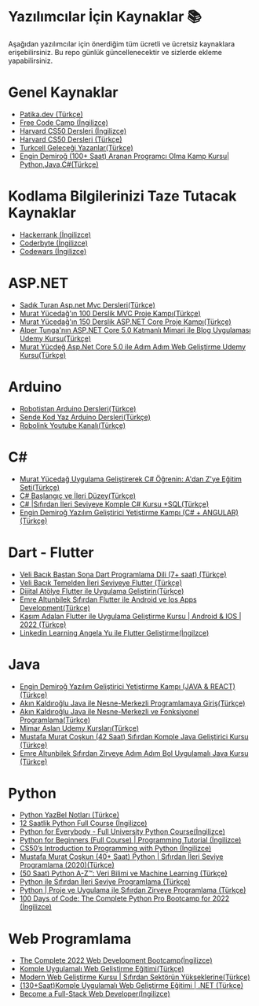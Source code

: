 # Yazılımcılar İçin Kaynaklar 📚
Aşağıdan yazılımcılar için önerdiğim tüm ücretli ve ücretsiz kaynaklara erişebilirsiniz. Bu repo günlük güncellenecektir ve sizlerde ekleme yapabilirsiniz.

# Genel Kaynaklar
  - <a href="https://www.patika.dev/tr">Patika.dev (Türkçe)</a>
  - <a href="https://www.freecodecamp.org">Free Code Camp (İngilizce)</a>
  - <a href="https://cs50.harvard.edu/x/2022/">Harvard CS50 Dersleri (İngilizce)</a>
  - <a href="https://courses.kodluyoruz.org">Harvard CS50 Dersleri (Türkçe)</a>
  - <a href="https://gelecegiyazanlar.turkcell.com.tr">Turkcell Geleceği Yazanlar(Türkçe)</a>
  - <a href="https://www.udemy.com/course/programcilik-kursu/"> Engin Demiroğ (100+ Saat) Aranan Programcı Olma Kamp Kursu| Python,Java,C#(Türkçe)</a>
  

# Kodlama Bilgilerinizi Taze Tutacak Kaynaklar
- <a href="https://www.hackerrank.com">Hackerrank (İngilizce)</a>
- <a href="https://coderbyte.com">Coderbyte (İngilizce)</a>
- <a href="https://www.codewars.com">Codewars (İngilizce)</a>

# ASP.NET
- <a href="https://youtube.com/playlist?list=PLXuv2PShkuHx8VavFvqVGWZ4HjQFgf5wo">Sadık Turan Asp.net Mvc Dersleri(Türkçe)</a>
- <a href="https://youtube.com/playlist?list=PLKnjBHu2xXNNQJehhCg--CzQQMHXTsFAb">Murat Yücedağ'ın 100 Derslik MVC Proje Kampı(Türkçe)</a>
- <a href="https://youtube.com/playlist?list=PLKnjBHu2xXNNkinaVhPqPZG0ubaLN63ci">Murat Yücedağ'ın 150 Derslik ASP.NET Core Proje Kampı(Türkçe)</a>
- <a href="https://www.udemy.com/course/net5aspnetcore5blog/"> Alper Tunga'nın ASP.NET Core 5.0 Katmanlı Mimari ile Blog Uygulaması Udemy Kursu(Türkçe)</a>
- <a href="https://www.udemy.com/course/aspnet-core-5-ile-adim-adim-web-gelistirme/"> Murat Yücdeğ Asp.Net Core 5.0 ile Adım Adım Web Geliştirme Udemy Kursu(Türkçe)</a>

# Arduino
- <a href="https://youtube.com/playlist?list=PLDRcccSktQd5mfXDtGv975V77RCrW6H7U"> Robotistan Arduino Dersleri(Türkçe)</a>
- <a href="https://youtube.com/playlist?list=PLSuhOGv534vS1MNrvdFhBovGIbofssf9r"> Sende Kod Yaz Arduino Dersleri(Türkçe)</a>
- <a href="https://www.youtube.com/c/RobolinkTeknoloji"> Robolink Youtube Kanalı(Türkçe)</a>

# C#
- <a href="https://www.udemy.com/course/sifirdan-ileri-seviye-csharp-programlama/"> Murat Yücedağ Uygulama Geliştirerek C# Öğrenin: A'dan Z'ye Eğitim Seti(Türkçe)</a>
- <a href="https://www.udemy.com/course/c-baslangc-ve-ileri-duzey/"> C# Başlangıç ve İleri Düzey(Türkçe)</a>
- <a href="https://www.udemy.com/course/sfrdan-ileri-seviyeye-komple-c-kursu-sql/"> C# |Sıfırdan İleri Seviyeye Komple C# Kursu +SQL(Türkçe)</a>
- <a href="https://www.kodlama.io/p/yazilim-gelistirici-yetistirme-kampi"> Engin Demiroğ Yazılım Geliştirici Yetiştirme Kampı (C# + ANGULAR)(Türkçe)</a>

# Dart - Flutter
- <a href="https://www.youtube.com/watch?v=H6NJHb5BJyE&list=PL1k5oWAuBhgWZXjn_8edm-p_LkQzvQake"> Veli Bacık Baştan Sona Dart Programlama Dili (7+ saat) (Türkçe)</a>
- <a href="https://youtube.com/playlist?list=PL1k5oWAuBhgXdw1BbxVGxxWRmkGB1C11l"> Veli Bacık Temelden İleri Seviyeye Flutter (Türkçe)</a>
- <a href="https://learndigital.withgoogle.com/dijitalatolye/course/develop-app-flutter"> Dijital Atölye Flutter ile Uygulama Geliştirin(Türkçe)</a>
- <a href="https://www.udemy.com/course/sifirdan-flutter-ile-android-ve-ios-apps-development/"> Emre Altunbilek Sıfırdan Flutter ile Android ve Ios Apps Development(Türkçe)</a>
- <a href="https://www.udemy.com/course/flutter-ile-uygulama-gelistirme-kursu-android-ios/"> Kasım Adalan Flutter ile Uygulama Geliştirme Kursu | Android & IOS | 2022
(Türkçe)</a>
- <a href="https://www.linkedin.com/learning/instructors/angela-yu?u=104071146"> Linkedin Learning Angela Yu ile Flutter Geliştirme(İngilzce)</a>

# Java
- <a href="https://www.kodlama.io/p/yazilim-gelistirici-yetistirme-kampi2"> Engin Demiroğ Yazılım Geliştirici Yetiştirme Kampı (JAVA & REACT)(Türkçe)</a>
- <a href="https://www.udemy.com/course/java-ile-nesne-merkezli-programlamaya-giris/"> Akın Kaldıroğlu Java ile Nesne-Merkezli Programlamaya Giriş(Türkçe)</a>
- <a href="https://www.udemy.com/course/java-ile-nesne-merkezli-ve-fonksiyonel-programlama/"> Akın Kaldıroğlu Java ile Nesne-Merkezli ve Fonksiyonel Programlama(Türkçe)</a>
- <a href="https://www.udemy.com/user/mimaraslan/"> Mimar Aslan Udemy Kursları(Türkçe)</a>
- <a href="https://www.udemy.com/course/sifirdan-ileri-seviyeye-komple-java-gelistirici-kursu/"> Mustafa Murat Coşkun (42 Saat) Sıfırdan Komple Java Geliştirici Kursu
(Türkçe)</a>
- <a href="https://www.udemy.com/course/sifirdan-zirveye-adim-adim-bol-uygulamali-java-kursu/">Emre Altunbilek Sıfırdan Zirveye Adım Adım Bol Uygulamalı Java Kursu (Türkçe)</a>

# Python
- <a href="https://python-istihza.yazbel.com">Python YazBel Notları (Türkçe)</a>
- <a href="https://www.youtube.com/watch?v=XKHEtdqhLK8&t=62s">12 Saatlik Python Full Course (İngilizce)</a>
- <a href="https://www.youtube.com/watch?v=8DvywoWv6fI&t=43889s">Python for Everybody - Full University Python Course(İngilizce)</a>
- <a href="https://youtube.com/playlist?list=PLsyeobzWxl7poL9JTVyndKe62ieoN-MZ3">Python for Beginners (Full Course) | Programming Tutorial (İngilizce)</a>
- <a href="https://cs50.harvard.edu/python/2022/">CS50’s Introduction to Programming with Python (İngilizce)</a>
- <a href="https://www.udemy.com/course/sifirdan-ileri-seviyeye-python/">Mustafa Murat Coşkun (40+ Saat) Python | Sıfırdan İleri Seviye Programlama (2020)(Türkçe)</a>
- <a href="https://www.udemy.com/course/python-egitimi/">(50 Saat) Python A-Z™: Veri Bilimi ve Machine Learning (Türkçe)</a>
- <a href="https://www.udemy.com/course/python-dersleri/">Python ile Sıfırdan İleri Seviye Programlama (Türkçe)</a>
- <a href="https://www.udemy.com/course/python-proje-ve-uygulama-ile-sifirdan-zirveye-programlama/">Python | Proje ve Uygulama ile Sıfırdan Zirveye Programlama
(Türkçe)</a>
- <a href="https://www.udemy.com/course/100-days-of-code/">100 Days of Code: The Complete Python Pro Bootcamp for 2022 (İngilizce)</a>

# Web Programlama 
- <a href="https://www.udemy.com/course/the-complete-web-development-bootcamp/">The Complete 2022 Web Development Bootcamp(İngilizce)</a>
- <a href="https://www.udemy.com/course/komple-web-developer-kursu/">Komple Uygulamalı Web Geliştirme Eğitimi(Türkçe)</a>
- <a href="https://www.udemy.com/course/komple-sifirdan-web-gelistirme-kursu/">Modern Web Geliştirme Kursu | Sıfırdan Sektörün Yükseklerine(Türkçe)</a>
- <a href="https://www.udemy.com/course/komple-uygulamali-web-gelistirme-egitimi/">(130+Saat)Komple Uygulamalı Web Geliştirme Eğitimi | .NET (Türkçe)</a>
- <a href="https://www.linkedin.com/learning/paths/become-a-full-stack-web-developer?u=104071146">Become a Full-Stack Web Developer(İngilizce)</a>
